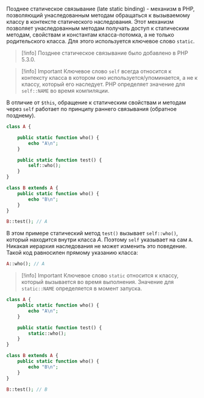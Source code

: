 Позднее статическое связывание (late static binding) - механизм в PHP, позволяющий унаследованным методам обращаться к вызываемому классу в контексте статического наследования. Этот механизм позволяет унаследованным методам получать доступ к статическим методам, свойствам и константам класса-потомка, а не только родительского класса. Для этого используется ключевое слово `static`.

>[!info]
>Позднее статическое связывание было добавлено в PHP 5.3.0.

>[!info] Important
>Ключевое слово `self` всегда относится к контексту класса в котором оно используется/упоминается, а не к классу, который его наследует. PHP определяет значение для `self::NAME` во время компиляции.

В отличие от `$this`, обращение к статическим свойствам и методам через `self` работает по принципу раннего связывания (обратное позднему).

```php
class A {

    public static function who() {
        echo "A\n";
    }

    public static function test() {
        self::who();
    }
}

class B extends A {
    public static function who() {
        echo "B\n";
    }
}

B::test(); // A
```

В этом примере статический метод `test()` вызывает `self::who()`, который находится внутри класса _A_. Поэтому `self` указывает на сам `A`. Никакая иерархия наследования не может изменить это поведение. Такой код равносилен прямому указанию класса:

```php
A::who(); // A
```

>[!info] Important
Ключевое слово `static` относится к классу, который вызывается во время выполнения. Значение для `static::NAME` определяется в момент запуска.

```php
class A {
    public static function who() {
        echo "A\n";
    }

    public static function test() {
        static::who();
    }
}

class B extends A {
    public static function who() {
        echo "B\n";
    }
}

B::test(); // B
```